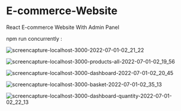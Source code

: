 # E-commerce-Website

React E-commerce Website With Admin Panel

npm run concurrently : 



![screencapture-localhost-3000-2022-07-01-02_21_22](https://user-images.githubusercontent.com/106027748/176785845-2db8747f-bcce-4a53-b6ce-f2cdab5b3377.png)




![screencapture-localhost-3000-products-all-2022-07-01-02_19_56](https://user-images.githubusercontent.com/106027748/176786018-f19c0740-a92b-4607-88b9-27ac2eb23bfc.png)




![screencapture-localhost-3000-dashboard-2022-07-01-02_20_45](https://user-images.githubusercontent.com/106027748/176786430-132b827c-58c7-4f82-840d-104929be8b13.png)




![screencapture-localhost-3000-basket-2022-07-01-02_35_13](https://user-images.githubusercontent.com/106027748/176786770-4ad7cd94-8b27-4f04-820b-41fd5d31d5af.png)




![screencapture-localhost-3000-dashboard-quantity-2022-07-01-02_22_13](https://user-images.githubusercontent.com/106027748/176786468-a664f6e0-7563-4f25-a1ed-db4603c2a675.png)
